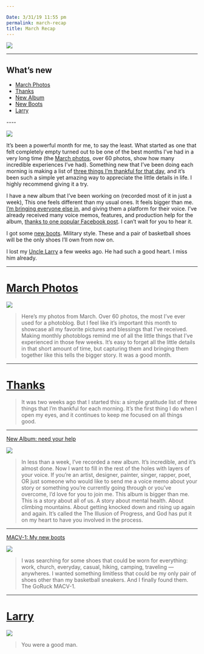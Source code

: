 ```yaml
---

Date: 3/31/19 11:55 pm
permalink: march-recap
title: March Recap
---
```


![][image-1]

---- 

## What’s new

- [March Photos][1]
- [Thanks][2]
- [New Album][3]
- [New Boots][4]
- [Larry][5]

\----  

![][image-2]

It’s been a powerful month for me, to say the least. What started as one that felt completely empty turned out to be one of the best months I’ve had in a very long time (the [March photos][6], over 60 photos, show how many incredible experiences I’ve had). Something new that I’ve been doing each morning is making a list of [three things I’m thankful for that day][7], and it’s been such a simple yet amazing way to appreciate the little details in life. I highly recommend giving it a try. 

I have a new album that I’ve been working on (recorded most of it in just a week), This one feels different than my usual ones. It feels bigger than me. [I’m bringing everyone else in][8], and giving them a platform for their voice. I've already received many voice memos, features, and production help for the album, [thanks to one popular Facebook post][9]. I can’t wait for you to hear it.

I got some [new boots][10]. Military style. These and a pair of basketball shoes will be the only shoes I’ll own from now on.

I lost my [Uncle Larry][11] a few weeks ago. He had such a good heart. I miss him already.

---- 

# [March Photos][12]

![][image-3]

> Here’s my photos from March. Over 60 photos, the most I’ve ever used for a photoblog. But I feel like it’s important this month to showcase all my favorite pictures and blessings that I’ve received. Making monthly photoblogs remind me of all the little things that I’ve experienced in those few weeks. It’s easy to forget all the little details in that short amount of time, but capturing them and bringing them together like this tells the bigger story. It was a good month.

---- 

# [Thanks][13]

> It was two weeks ago that I started this: a simple gratitude list of three things that I’m thankful for each morning. It’s the first thing I do when I open my eyes, and it continues to keep me focused on all things good.

---- 

[New Album: need your help][14]

![][image-4]

> In less than a week, I’ve recorded a new album. It’s incredible, and it’s almost done. Now I want to fill in the rest of the holes with layers of your voice. If you’re an artist, designer, painter, singer, rapper, poet, OR just someone who would like to send me a voice memo about your story or something you’re currently going through or you’ve overcome, I’d love for you to join me. This album is bigger than me. This is a story about all of us. A story about mental health. About climbing mountains. About getting knocked down and rising up again and again. It’s called the The Illusion of Progress, and God has put it on my heart to have you involved in the process.

---- 

[MACV-1: My new boots][15]

![][image-5]

> I was searching for some shoes that could be worn for everything: work, church, everyday, casual, hiking, camping, traveling — anywheres. I wanted something limitless that could be my only pair of shoes other than my basketball sneakers. And I finally found them. The GoRuck MACV-1.

---- 

# [Larry][16]

![][image-6]

> You were a good man.

[1]:	/march-photos
[2]:	/thanks
[3]:	/new-album-need-your-help
[4]:	/macv-1-my-new-boots
[5]:	/larry
[6]:	/march-photos
[7]:	/thanks
[8]:	/new-album-need-your-help
[9]:	https://www.facebook.com/502651204/posts/10155818028496205?sfns=mo
[10]:	https://nashp.com/macv-1-my-new-boots
[11]:	/larry
[12]:	/march-photos
[13]:	/thanks
[14]:	/new-album-need-your-help
[15]:	https://nashp.com/macv-1-my-new-boots
[16]:	/larry

[image-1]:	https://i.imgur.com/SvYrSr8.jpg
[image-2]:	https://i.imgur.com/at4CHK1.jpg
[image-3]:	https://nashp.com/_image_cache/30efd1ed-4a86-43a8-9dc3-3f80ca0c1d21.jpg
[image-4]:	https://nashp.com/_image_cache/1d325701-2c31-4ec1-8e40-d9d74e3ed88c.png
[image-5]:	https://nashp.com/_image_cache/d060ba82-ece3-44ab-9963-73246e5912c9.jpg
[image-6]:	https://nashp.com/_image_cache/570f7d36-afac-4ab8-b5c2-9be5a0f76336.jpg